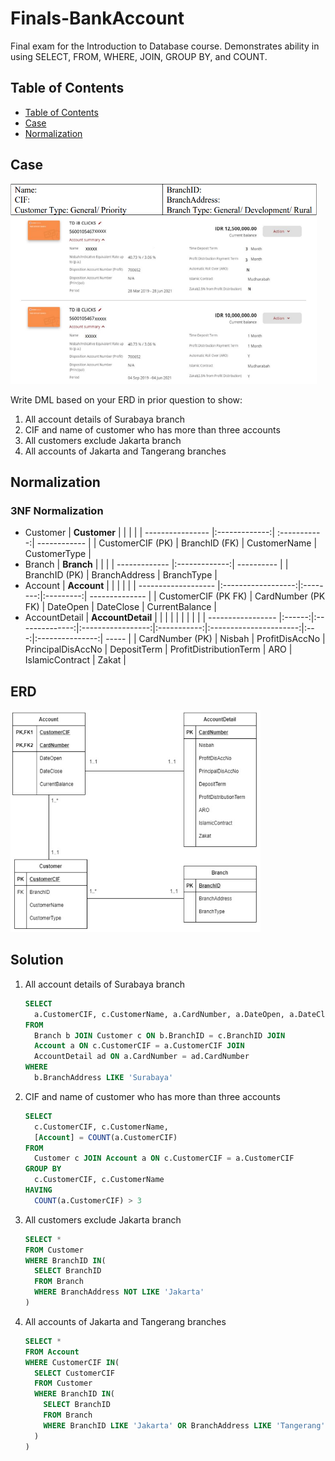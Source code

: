 # Finals-BankAccount
Final exam for the Introduction to Database course. Demonstrates ability in using SELECT, FROM, WHERE, JOIN, GROUP BY, and COUNT.

## Table of Contents  
  * [Table of Contents](#table-of-contents)
  * [Case](#case)
  * [Normalization](#normalization)
  

## Case
<img src="https://github.com/zahraprivias/Finals-BankAccount/blob/d266e1faa5efc4e1cc450282ebb5726baff67fab/soal.png" alt="Image" width="490" height="320">

Write DML based on your ERD in prior question to show:  
1. All account details of Surabaya branch  
2. CIF and name of customer who has more than three accounts  
3. All customers exclude Jakarta branch  
4. All accounts of Jakarta and Tangerang branches  

## Normalization
### 3NF Normalization  
- Customer
  | **Customer**     |               |              |              |
  | ---------------- |:-------------:| :-----------:| ------------ |
  | CustomerCIF (PK) | BranchID (FK) | CustomerName | CustomerType |  
- Branch
  | **Branch**    |               |            |
  | ------------- |:-------------:| ---------- |
  | BranchID (PK) | BranchAddress | BranchType |
- Account
  | **Account**         |                    |          |           |                |
  | ------------------- |:------------------:|:--------:|:---------:| -------------- |
  | CustomerCIF (PK FK) | CardNumber (PK FK) | DateOpen | DateClose | CurrentBalance |
- AccountDetail
  | **AccountDetail** |        |                |                   |             |                        |     |                 |       |
  | ----------------- |:------:|:--------------:|:-----------------:|:-----------:|:----------------------:|:---:|:---------------:| ----- |
  | CardNumber (PK)   | Nisbah | ProfitDisAccNo | PrincipalDisAccNo | DepositTerm | ProfitDistributionTerm | ARO | IslamicContract | Zakat |
  
## ERD
<p>
    <img src="https://github.com/zahraprivias/Finals-BankAccount/blob/0df58ac7e6b0671df3e387be65c76484ad2fb6da/ERD.png" width="400" height="355"/>
</p>

## Solution
1. All account details of Surabaya branch  
   ```sql
   SELECT  
     a.CustomerCIF, c.CustomerName, a.CardNumber, a.DateOpen, a.DateClose, a.CurrentBalance, ad.Nisbah, ad.ProfitDisAccNo, ad.PrincipalDisAccNo, ad.DepositTerm, ad.ProfitDistributionTerm, ad.ARO, ad.IslamicContract, ad.Zakat  
   FROM  
     Branch b JOIN Customer c ON b.BranchID = c.BranchID JOIN  
     Account a ON c.CustomerCIF = a.CustomerCIF JOIN  
     AccountDetail ad ON a.CardNumber = ad.CardNumber  
   WHERE  
     b.BranchAddress LIKE 'Surabaya'
   ```
2. CIF and name of customer who has more than three accounts  
   ```sql
   SELECT
     c.CustomerCIF, c.CustomerName,  
     [Account] = COUNT(a.CustomerCIF)
   FROM
     Customer c JOIN Account a ON c.CustomerCIF = a.CustomerCIF
   GROUP BY
     c.CustomerCIF, c.CustomerName
   HAVING
     COUNT(a.CustomerCIF) > 3
   ```
3. All customers exclude Jakarta branch  
   ```sql
   SELECT *
   FROM Customer
   WHERE BranchID IN(
     SELECT BranchID
     FROM Branch
     WHERE BranchAddress NOT LIKE 'Jakarta'
   )
   ```
4. All accounts of Jakarta and Tangerang branches  
   ```sql
   SELECT *
   FROM Account
   WHERE CustomerCIF IN(
     SELECT CustomerCIF
     FROM Customer
     WHERE BranchID IN(
       SELECT BranchID
       FROM Branch
       WHERE BranchID LIKE 'Jakarta' OR BranchAddress LIKE 'Tangerang'
     )
   )
   ```

